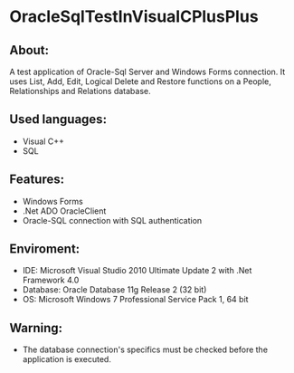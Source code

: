 # OracleSqlTestInVisualCPlusPlus


About:
------
A test application of Oracle-Sql Server and Windows Forms connection. It uses List, Add, Edit, Logical Delete and Restore functions on a People, Relationships and Relations database.


Used languages:
---------------
- Visual C++
- SQL


Features:
---------
- Windows Forms
- .Net ADO OracleClient
- Oracle-SQL connection with SQL authentication


Enviroment:
-----------
- IDE: Microsoft Visual Studio 2010 Ultimate Update 2 with .Net Framework 4.0
- Database: Oracle Database 11g Release 2 (32 bit)
- OS: Microsoft Windows 7 Professional Service Pack 1, 64 bit


Warning:
--------
- The database connection's specifics must be checked before the application is executed.
